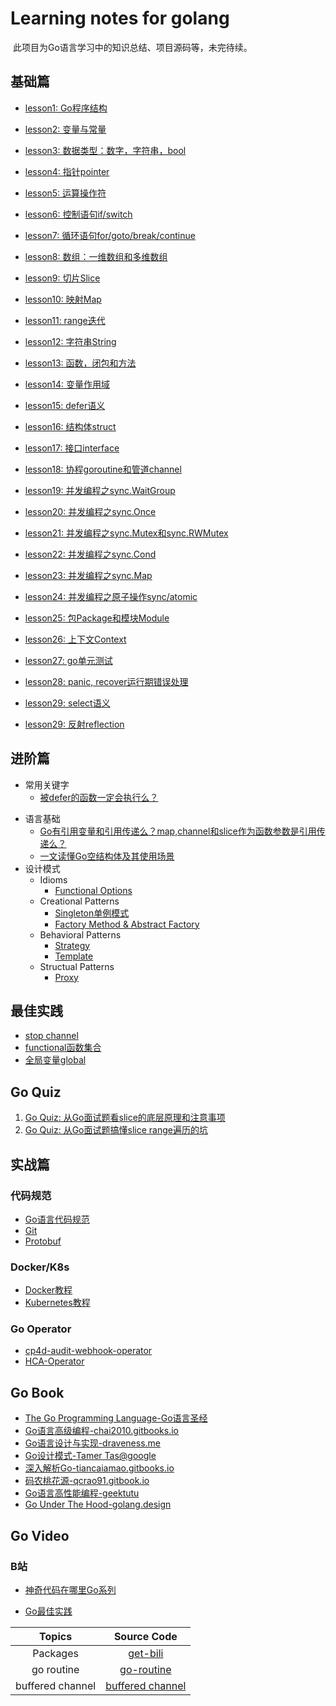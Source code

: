 # Learning notes for golang

​	此项目为Go语言学习中的知识总结、项目源码等，未完待续。

## 基础篇

* [lesson1: Go程序结构](./workspace/lesson1)

* [lesson2: 变量与常量](./workspace/lesson2)

* [lesson3: 数据类型：数字，字符串，bool](./workspace/lesson3)

* [lesson4: 指针pointer](./workspace/lesson4)

* [lesson5: 运算操作符](./workspace/lesson5)

* [lesson6: 控制语句if/switch](./workspace/lesson6)

* [lesson7: 循环语句for/goto/break/continue](./workspace/lesson7)

* [lesson8: 数组：一维数组和多维数组](./workspace/lesson8)

* [lesson9: 切片Slice](./workspace/lesson9)

* [lesson10: 映射Map](./workspace/lesson10)

* [lesson11: range迭代](./workspace/lesson11)

* [lesson12: 字符串String](./workspace/lesson12)

* [lesson13: 函数，闭包和方法](./workspace/lesson13)

* [lesson14: 变量作用域](./workspace/lesson14)

* [lesson15: defer语义](./workspace/lesson15)

* [lesson16: 结构体struct](./workspace/lesson16)

* [lesson17: 接口interface](./workspace/lesson17)

* [lesson18: 协程goroutine和管道channel](./workspace/lesson18)

* [lesson19: 并发编程之sync.WaitGroup](./workspace/lesson19)

* [lesson20:  并发编程之sync.Once](./workspace/lesson20)

* [lesson21:  并发编程之sync.Mutex和sync.RWMutex](./workspace/lesson21)

* [lesson22: 并发编程之sync.Cond](./workspace/lesson22)

* [lesson23: 并发编程之sync.Map](./workspace/lesson23)

* [lesson24: 并发编程之原子操作sync/atomic](./workspace/lesson24)

* [lesson25: 包Package和模块Module](./workspace/lesson25)

* [lesson26: 上下文Context](./workspace/lesson26)

* [lesson27: go单元测试](./workspace/lesson27)

* [lesson28: panic, recover运行期错误处理](./workspace/lesson28)

* [lesson29: select语义](./workspace/lesson29)

* [lesson29: 反射reflection](./workspace/lesson30)

  

## 进阶篇

- 常用关键字
  - [被defer的函数一定会执行么？](./workspace/senior/p3)

* 语言基础
  * [Go有引用变量和引用传递么？map,channel和slice作为函数参数是引用传递么？](./workspace/senior/p1)
  * [一文读懂Go空结构体及其使用场景](./workspace/senior/p5)
* 设计模式
  * Idioms
    * [Functional Options](./workspace/senior/p8)
  * Creational Patterns
    * [Singleton单例模式](./workspace/senior/p9)
    * [Factory Method & Abstract Factory](./workspace/senior/p10)
  * Behavioral Patterns
    * [Strategy](./workspace/senior/p14)
    * [Template](./workspace/senior/p12)
  * Structual Patterns
    * [Proxy](./workspace/senior/p13)



## 最佳实践

- [stop channel](./workspace/senior/p6)
- [functional函数集合](./workspace/senior/p7)
- [全局变量global](./workspace/senior/p11)



## Go Quiz

1. [Go Quiz: 从Go面试题看slice的底层原理和注意事项](./workspace/senior/p2)
2. [Go Quiz: 从Go面试题搞懂slice range遍历的坑](./workspace/senior/p4)



## 实战篇

### 代码规范

* [Go语言代码规范](./workspace/style)
* [Git](./workspace/git)
* [Protobuf](./workspace/protobuf)

### Docker/K8s

* [Docker教程](https://github.com/Youngpig1998/docker-tutorial)
* [Kubernetes教程](https://github.com/Youngpig1998/KuberneteCluster-built)

### Go Operator

- [cp4d-audit-webhook-operator](https://github.com/Youngpig1998/cp4d-audit-webhook-operator)
- [HCA-Operator](https://github.com/Youngpig1998/HCA-Operator)

## Go Book

* [The Go Programming Language-Go语言圣经](http://www.gopl.io/)
* [Go语言高级编程-chai2010.gitbooks.io](https://chai2010.gitbooks.io/advanced-go-programming-book/content/)
* [Go语言设计与实现-draveness.me](https://draveness.me/golang/)
* [Go设计模式-Tamer Tas@google](https://github.com/tmrts/go-patterns)
* [深入解析Go-tiancaiamao.gitbooks.io](https://tiancaiamao.gitbooks.io/go-internals/content/zh/)
* [码农桃花源-qcrao91.gitbook.io](https://qcrao91.gitbook.io/go/)
* [Go语言高性能编程-geektutu](https://geektutu.com/post/hpg-benchmark.html)
* [Go Under The Hood-golang.design](https://golang.design/under-the-hood/)



## Go Video

### B站

* [神奇代码在哪里Go系列](https://space.bilibili.com/1557732/channel/collectiondetail?sid=464543)

* [Go最佳实践](https://space.bilibili.com/1897036286/channel/collectiondetail?sid=569368)

  


|      Topics      |              Source Code               |
| :--------------: | :------------------------------------: |
|     Packages     |         [get-bili](./get-bili)         |
|    go routine    |       [go-routine](./go-routine)       |
| buffered channel | [buffered channel](./buffered-channel) |


